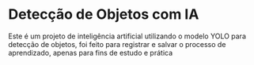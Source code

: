 # Detecção de Objetos com IA 

Este é um projeto de inteligência artificial utilizando o modelo YOLO para detecção de objetos, foi feito para registrar e salvar o processo de aprendizado, apenas para fins de estudo e prática